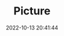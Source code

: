 ---
weight: 1
images:
- /images/edited/233.jpeg
title: Picture
date: 2022-10-13 20:41:44
tags: [luminarneo,work,ilce7m3,person]
---